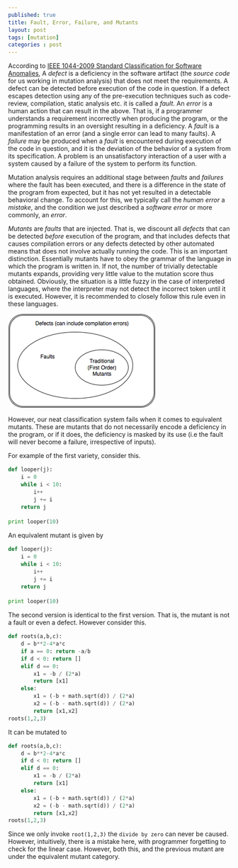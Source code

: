 ```yaml
---
published: true
title: Fault, Error, Failure, and Mutants
layout: post
tags: [mutation]
categories : post
---
```

According to [IEEE 1044-2009 Standard Classification for Software Anomalies](https://standards.ieee.org/findstds/standard/1044-2009.html), A _defect_ is a deficiency in the software artifact (the _source code_ for us working in mutation analysis) that does not meet the requirements. A defect can be detected before execution of the code in question. If a defect escapes detection using any of the pre-execution techniques such as code-review, compilation, static analysis etc. it is called a _fault_. An _error_ is a human action that can result in the above. That is, if a programmer understands a requirement incorrectly when producing the program, or the programming results in an oversight resulting in a deficiency. A _fault_ is a manifestation of an error (and a single error can lead to many faults). A _failure_ may be produced when a _fault_ is encountered during execution of the code in question, and it is the deviation of the behavior of a system from its specification. A problem is an unsatisfactory interaction of a user with a system caused by a failure of the system to perform its function.

Mutation analysis requires an additional stage between _faults_ and _failures_ where the fault has been executed, and there is a difference in the state of the program from expected, but it has not yet resulted in a detectable behavioral change. To account for this, we typically call the _human error_ a _mistake_, and the condition we just described a _software error_ or more commonly, an _error_.

_Mutants_ are _faults_ that are injected. That is, we discount all _defects_ that can be detected _before_ execution of the program, and that includes defects that causes compilation errors or any defects detected by other automated means that does not involve actually running the code. This is an important distinction. Essentially mutants have to obey the grammar of the language in which the program is written in. If not, the number of trivially detectable mutants expands, providing very little value to the mutation score thus obtained. Obviously, the situation is a little fuzzy in the case of interpreted languages, where the interpreter may not detect the incorrect token until it is executed. However, it is recommended to closely follow this rule even in these languages.

![Defects Faults and Mutants](/resources/posts/faults.png)

However, our neat classification system fails when it comes to equivalent mutants. These are mutants that do not necessarily encode a deficiency in the program, or if it does, the deficiency is masked by its use (i.e the fault will never become a failure, irrespective of inputs).

For example of the first variety, consider this.

```python
def looper(j):
    i = 0
    while i < 10:
        i++
        j += i
    return j

print looper(10)
```

An equivalent mutant is given by

```python
def looper(j):
    i = 0
    while i < 10:
        i++
        j += i
    return j

print looper(10)
```

The second version is identical to the first version. That is, the mutant is not a fault or even a defect.
However consider this.

```python
def roots(a,b,c):
    d = b**2-4*a*c
    if a == 0: return -a/b
    if d < 0: return []
    elif d == 0:
        x1 = -b / (2*a)
        return [x1]
    else:
        x1 = (-b + math.sqrt(d)) / (2*a)
        x2 = (-b - math.sqrt(d)) / (2*a)
        return [x1,x2]
roots(1,2,3)
```

It can be mutated to

```python
def roots(a,b,c):
    d = b**2-4*a*c
    if d < 0: return []
    elif d == 0:
        x1 = -b / (2*a)
        return [x1]
    else:
        x1 = (-b + math.sqrt(d)) / (2*a)
        x2 = (-b - math.sqrt(d)) / (2*a)
        return [x1,x2]
roots(1,2,3)
```

Since we only invoke `root(1,2,3)` the `divide by zero` can never be caused. However, intuitively, there is
a mistake here, with programmer forgetting to check for the linear case. However, both this, and the previous mutant are under the equivalent mutant category.